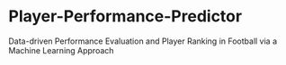 # Player-Performance-Predictor
Data-driven Performance Evaluation and Player Ranking in Football via a Machine Learning Approach
